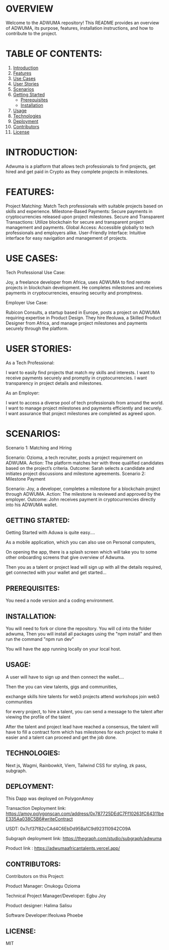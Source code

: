 # OVERVIEW

Welcome to the ADWUMA repository! This README provides an overview of ADWUMA, its purpose, features, installation instructions, and how to contribute to the project.

# TABLE OF CONTENTS:
1. [Introduction](#introduction)
2. [Features](#features)
3. [Use Cases](#use-cases)
4. [User Stories](#user-stories)
5. [Scenarios](#scenarios)
6. [Getting Started](#getting-started)
   - [Prerequisites](#prerequisites)
   - [Installation](#installation)
7. [Usage](#usage)
9. [Technologies](#Technologies)
10. [Deployment](#Deployment)
11. [Contributors](#contributors)
12. [License](#license)

# INTRODUCTION:
Adwuma is a platform that allows tech professionals to find projects, get hired and get paid in Crypto as they complete projects in milestones.

# FEATURES:
 Project Matching: Match Tech professionals with suitable projects based on skills and experience.
 Milestone-Based Payments: Secure payments in cryptocurrencies released upon project milestones.
 Secure and Transparent Transactions: Utilize blockchain for secure and transparent project management and payments.
 Global Access: Accessible globally to tech professionals and employers alike.
 User-Friendly Interface: Intuitive interface for easy navigation and management of projects.

# USE CASES:
Tech Professional Use Case:

Joy, a freelance developer from Africa, uses ADWUMA to find remote projects in blockchain development.
He completes milestones and receives payments in cryptocurrencies, ensuring security and promptness.

Employer Use Case:

Rubicon Consults, a startup based in Europe, posts a project on ADWUMA requiring expertise in Product Design.
They hire Ifeoluwa, a Skilled Product Designer from Africa, and manage project milestones and payments securely through the platform.




# USER STORIES:
As a Tech Professional:

I want to easily find projects that match my skills and interests.
I want to receive payments securely and promptly in cryptocurrencies.
I want transparency in project details and milestones.

As an Employer:

I want to access a diverse pool of tech professionals from around the world.
I want to manage project milestones and payments efficiently and securely.
I want assurance that project milestones are completed as agreed upon.

# SCENARIOS:
Scenario 1: Matching and Hiring

Scenario: Ozioma, a tech recruiter, posts a project requirement on ADWUMA.
Action: The platform matches her with three qualified candidates based on the project’s criteria.
Outcome: Sarah selects a candidate and initiates project discussions and milestone agreements.
Scenario 2: Milestone Payment

Scenario: Joy, a developer, completes a milestone for a blockchain project through ADWUMA.
Action: The milestone is reviewed and approved by the employer.
Outcome: John receives payment in cryptocurrencies directly into his ADWUMA wallet.

## GETTING STARTED:
Getting Started with Aduwa is quite easy....

As a mobile application, which you can also use on Personal computers, 

On opening the app, there is a splash screen which will take you to some other onboarding screens that give overview of Adwuma.

Then you as a talent or project lead will sign up with all the details required, get connected with your wallet and get started... 

## PREREQUISITES:
You need a node version and a coding environment.

## INSTALLATION:
You will need to fork or clone the repository. You will cd into the folder adwuma,  Then you will install all packages using the "npm install" and then  run the command "npm run dev" 

You will have the app running locally on your local host.

## USAGE:
A user will have to sign up and then connect the wallet....

Then the you can view talents, gigs and communities,

exchange skills
hire talents for web3 projects
attend workshops
join web3 communities

for every project, to hire a talent, you can send a message to the talent after viewing the profile of the talent

After the talent and project lead have reached a consensus, the talent will have to fill a contract form which has milestones for each project to make it easier and a talent can proceed and get the job done.

## TECHNOLOGIES:

Next js, Wagmi, Rainbowkit, Viem, Tailwind CSS for styling, zk pass, subgraph.

## DEPLOYMENT:

This Dapp was deployed on PolygonAmoy

Transaction Deployment link: https://amoy.polygonscan.com/address/0x787725DEdC7Ff10263fC64311beE335Aa038C5B6#writeContract

USDT: 0x7cf37f82cCAd4C6EbDd95Ba1C9d923110942C09A 

Subgraph deployment link: https://thegraph.com/studio/subgraph/adwuma

Product link : https://adwumaafricantalents.vercel.app/

## CONTRIBUTORS:
Contributors on this Project:

Product Manager: Onukogu Ozioma

Technical Project Manager/Developer: Egbu Joy

Product designer: Halima Salisu

Software Developer:Ifeoluwa Phoebe

## LICENSE:
MIT






